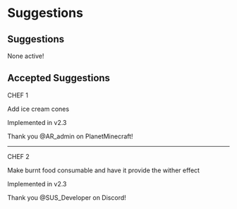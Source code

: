 # Suggestions

## Suggestions

None active!


## Accepted Suggestions

CHEF 1

Add ice cream cones

Implemented in v2.3

Thank you @AR_admin on PlanetMinecraft!

---------------------------

CHEF 2

Make burnt food consumable and have it provide the wither effect

Implemented in v2.3

Thank you @SUS_Developer on Discord!
